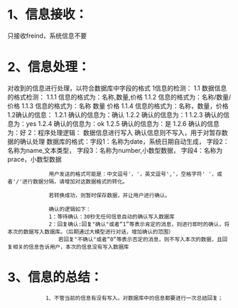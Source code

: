 # 1、信息接收：
只接收freind，系统信息不要
# 2、信息处理：
对收到的信息进行处理，以符合数据库中字段的格式
                1信息的检测：
                    1.1 数据信息的格式检测：
                        1.1.1 信息的格式为：名称,数量,价格
                        1.1.2 信息的格式为：名称/数量/价格
                        1.1.3 信息的格式为：名称 数量 价格
                        1.1.4 信息的格式为：名称，数量，价格
                    1.2确认的信息：
                        1.2.1 确认的信息为：确认
                        1.2.2 确认的信息为：1
                        1.2.3 确认的信息为：yes
                        1.2.4 确认的信息为：ok
                        1.2.5 确认的信息为：是
                        1.2.6 确认的信息为：好
                2：程序处理逻辑：
                    数据信息进行写入
                    确认信息则不写入，用于对暂存数据的确认处理
    数据库的格式：字段1：名称为date，系统日期自动生成，
                 字段2：名称为name,文本类型，
                 字段3：名称为number,小数型数据，
                 字段4：名称为prace，小数型数据

                 用户发送的格式可能是：中文逗号'，'，英文逗号','，空格字符' '，或者'/'进行数据分隔，请增加对这数据格式的转化。

                 若转换成功，则暂时保存数据，并让用户进行确认。

                 确认的逻辑如下：
                 1：等待确认：30秒无任何信息自动的确认写入数据库
                 2：回复确认:回复"确认"或者“1”等表示肯定的消息，则进行即时的确认，将本次的数据写入数据库。（后期通过大模型进行对话，增加确认的范围）
                    若回复"不确认"或者“0”等表示否定的消息，则不写入本次的数据，且回复相关的信息告诉用户，本次的信息没有写入数据库
# 3、信息的总结：
                1、不管当前的信息有没有写入。对数据库中的信息都要进行一次总结回复；